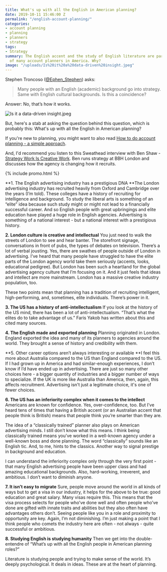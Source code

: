 ```yaml
---
title: What's up with all the English in American planning?
date: 2019-10-11 15:46:00 Z
permalink: "/english-account-planning/"
categories:
- account planning
- planning
- planners
- strategy
tags:
- Strategy
summary: The English accent and the study of English literature are part of the lives
  of many account planners in America. Why?
image: "/uploads/Is%20it%20a%20data-driven%20insight.jpeg"
---
```


Stephen Troncoso ([@Ephen_Stephen](https://twitter.com/Ephen_Stephen)) asks:
> Many people with an English (academic) background go into strategy. Same with English cultural backgrounds. Is this a coincidence? 

Answer: No, that’s how it works. 

![Is it a data-driven insight.jpeg](/uploads/Is%20it%20a%20data-driven%20insight.jpeg)

But, here's a stab at asking the question behind this question, which is probably this: What's up with all the English in American planning?

If you're new to planning, you might want to also read [How to do account planning - a simple approach](https://www.markpollard.net/how-to-do-account-planning-a-simple-approach/).

And, I'd recommend you listen to this Sweathead interview with Ben Shaw - [Strategy Work Is Creative Work](https://anchor.fm/sweathead-with-mark-pollard/episodes/Strategy-Work-Is-Creative-Work---Ben-Shaw--Strategy-Head-e5aoqp). Ben runs strategy at BBH London and discusses how the agency is changing how it recruits.

{% include promo.html %}

**1. The English advertising industry has a prestigious DNA
**The London advertising industry has recruited heavily from Oxford and Cambridge over the years (I’m told). These colleges have a history of recruiting for intelligence and background. To study the liberal arts is something of an “elite” idea because such study might or might not lead to a financially successful career. And so English people with great upbringings and elite education have played a huge role in English agencies. Advertising is something of a national interest - but a national interest with a prestigious history.

**2. London culture is creative and intellectual**
You just need to walk the streets of London to see and hear banter. The storefront signage, conversations in front of pubs, the types of debates on television. There’s a lot of verbal jousting. Yes, there are swathes of people outside of London in advertising. I’ve heard that many people have struggled to have the elite parts of the London agency world take them seriously (accents, looks, educational pedigree). But London has been such a heartland for the global advertising agency culture that I’m focusing on it. And it just feels that ideas and intellect are more mainstream. London has a massive creative industry population, too.

These two points mean that planning has a tradition of recruiting intelligent, high-performing, and, sometimes, elite individuals. There’s power in it.

**3. The US has a history of anti-intellectualism**
If you look at the history of the US mind, there has been a lot of anti-intellectualism. “That’s what the elites do to take advantage of us.” Faris Yakob has written about this and cited many sources.

**4. The English made and exported planning**
Planning originated in London. England exported the idea and many of its planners to agencies around the world. They brought a sense of history and credibility with them.

**5. Other career options aren’t always interesting or available
**I feel this more about Australia compared to the US than England compared to the US. If I had grown up in America and had similar-enough experiences, I don’t know if I’d have ended up in advertising. There are just so many other choices here - a bigger quantity of industries and a bigger number of ways to specialize. If the UK is more like Australia than America, then, again, this affects recruitment. Advertising isn't just a legitimate choice, it's one of fewer choices.   

**6. The US has an inferiority complex when it comes to the intellect**
Americans are known for confidence. Yes, over-confidence, too. But I’ve heard tens of times that having a British accent (or an Australian accent that people think is British) means that people think you’re smarter than they are.

The idea of a “classically trained” planner also plays on American advertising minds. I still don’t know what this means. I think being classically trained means you’ve worked in a well-known agency under a well-known boss and done planning. The word “classically” sounds like an English tic. And, to me, hints to the classics. Another way to signal prestige in background and education.

I can understand the inferiority complex only through the very first point - that many English advertising people have been upper class and had amazing educational backgrounds. Also, hard-working, irreverent, and ambitious. I don’t want to diminish anyone.

**7. It isn’t easy to migrate**
Sure, people move around the world in all kinds of ways but to get a visa in our industry, it helps for the above to be true: good education and great salary. Many visas require this. This means that the visa process selects for people who’ve done well and often people who’ve done are gifted with innate traits and abilities but they also often have advantages others don’t. Seeing people like you in a role and proximity to opportunity are key. Again, I’m not diminishing. I’m just making a point that I think people who comets the industry here are often - not always - quite successful or ambitious. 

**8. Studying English is studying humanity**
Then we get into the double-entendre of “What’s up with all the English people in American planning roles?”

Literature is studying people and trying to make sense of the world. It’s deeply psychological. It deals in ideas. These are at the heart of planning. 


 